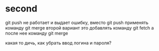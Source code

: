 # second

git push не работает и выдает ошибку, вместо git push применять команду git merge
второй вариант это добавлять команду git fetch а после нее команду git merge

какая то дичь, как убрать ввод логина и пароля?
